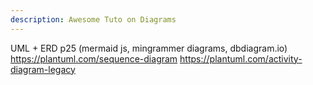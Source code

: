 ```yaml
---
description: Awesome Tuto on Diagrams
---
```


UML + ERD p25 (mermaid js, mingrammer diagrams, dbdiagram.io)
https://plantuml.com/sequence-diagram
https://plantuml.com/activity-diagram-legacy
